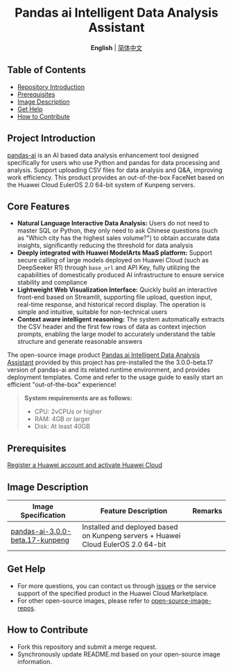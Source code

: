 

<h1 align="center">Pandas ai Intelligent Data Analysis Assistant</h1>
<p align="center">
    <strong>English</strong> | <a href="README_ZH.md">简体中文</a>
</p>





## Table of Contents

- [Repository Introduction](#project-introduction)
- [Prerequisites](#prerequisites)
- [Image Description](#image-description)
- [Get Help](#get-help)
- [How to Contribute](#how-to-contribute)

## Project Introduction



[pandas-ai](https://github.com/sinaptik-ai/pandas-ai) is an AI based data analysis enhancement tool designed specifically for users who use Python and pandas for data processing and analysis. Support uploading CSV files for data analysis and Q&A, improving work efficiency. This product provides an out-of-the-box FaceNet based on the Huawei Cloud EulerOS 2.0 64-bit system of Kunpeng servers.

## Core Features

- **Natural Language Interactive Data Analysis:** Users do not need to master SQL or Python, they only need to ask Chinese questions (such as "Which city has the highest sales volume?") to obtain accurate data insights, significantly reducing the threshold for data analysis
- **Deeply integrated with Huawei ModelArts MaaS platform:** Support secure calling of large models deployed on Huawei Cloud (such as DeepSeeker R1) through ` base_url ` and API Key, fully utilizing the capabilities of domestically produced AI infrastructure to ensure service stability and compliance
- **Lightweight Web Visualization Interface:** Quickly build an interactive front-end based on Streamlit, supporting file upload, question input, real-time response, and historical record display. The operation is simple and intuitive, suitable for non-technical users
- **Context aware intelligent reasoning:** The system automatically extracts the CSV header and the first few rows of data as context injection prompts, enabling the large model to accurately understand the table structure and generate reasonable answers

The open-source image product [Pandas ai Intelligent Data Analysis Assistant](https://marketplace.huaweicloud.com/intl/hidden/contents/d364cca0-d1ae-4c99-aea1-6d3e75a345ca) provided by this project has pre-installed the the 3.0.0-beta.17 version of pandas-ai and its related runtime environment, and provides deployment templates. Come and refer to the usage guide to easily start an efficient "out-of-the-box" experience!

> **System requirements are as follows:**
>
> - CPU: 2vCPUs or higher
> - RAM: 4GB or larger
> - Disk: At least 40GB

## Prerequisites



[Register a Huawei account and activate Huawei Cloud](https://support.huaweicloud.com/usermanual-account/account_id_001.html)

## Image Description



| Image Specification                                          | Feature Description                                          | Remarks |
| ------------------------------------------------------------ | ------------------------------------------------------------ | ------- |
| [pandas-ai-3.0.0-beta.17-kunpeng](https://github.com/HuaweiCloudDeveloper/pandas-ai-image/tree/pandas-ai-3.0.0-beta.17-kunpeng) | Installed and deployed based on Kunpeng servers + Huawei Cloud EulerOS 2.0 64-bit |         |

## Get Help

- For more questions, you can contact us through [issues](https://github.com/HuaweiCloudDeveloper/pandas-ai-image/issues) or the service support of the specified product in the Huawei Cloud Marketplace.
- For other open-source images, please refer to [open-source-image-repos](https://github.com/HuaweiCloudDeveloper/open-source-image-repos).

## How to Contribute

- Fork this repository and submit a merge request.
- Synchronously update README.md based on your open-source image information.
